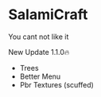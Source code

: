 # SalamiCraft
You cant not like it

New Update 1.1.0🔥
* Trees
* Better Menu
* Pbr Textures (scuffed)